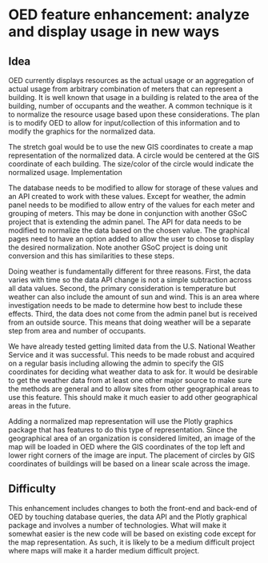 # OED feature enhancement: analyze and display usage in new ways

## Idea

OED currently displays resources as the actual usage or an aggregation of actual usage from arbitrary combination of meters that can represent a building. It is well known that usage in a building is related to the area of the building, number of occupants and the weather. A common technique is it to normalize the resource usage based upon these considerations. The plan is to modify OED to allow for input/collection of this information and to modify the graphics for the normalized data.

The stretch goal would be to use the new GIS coordinates to create a map representation of the normalized data. A circle would be centered at the GIS coordinate of each building. The size/color of the circle would indicate the normalized usage. Implementation

The database needs to be modified to allow for storage of these values and an API created to work with these values. Except for weather, the admin panel needs to be modified to allow entry of the values for each meter and grouping of meters. This may be done in conjunction with another GSoC project that is extending the admin panel. The API for data needs to be modified to normalize the data based on the chosen value. The graphical pages need to have an option added to allow the user to choose to display the desired normalization. Note another GSoC project is doing unit conversion and this has similarities to these steps.

Doing weather is fundamentally different for three reasons. First, the data varies with time so the data API change is not a simple subtraction across all data values. Second, the primary consideration is temperature but weather can also include the amount of sun and wind. This is an area where investigation needs to be made to determine how best to include these effects. Third, the data does not come from the admin panel but is received from an outside source. This means that doing weather will be a separate step from area and number of occupants.

We have already tested getting limited data from the U.S. National Weather Service and it was successful. This needs to be made robust and acquired on a regular basis including allowing the admin to specify the GIS coordinates for deciding what weather data to ask for. It would be desirable to get the weather data from at least one other major source to make sure the methods are general and to allow sites from other geographical areas to use this feature. This should make it much easier to add other geographical areas in the future.

Adding a normalized map representation will use the Plotly graphics package that has features to do this type of representation. Since the geographical area of an organization is considered limited, an image of the map will be loaded in OED where the GIS coordinates of the top left and lower right corners of the image are input. The placement of circles by GIS coordinates of buildings will be based on a linear scale across the image.

## Difficulty

This enhancement includes changes to both the front-end and back-end of OED by touching database queries, the data API and the Plotly graphical package and involves a number of technologies. What will make it somewhat easier is the new code will be based on existing code except for the map representation. As such, it is likely to be a medium difficult project where maps will make it a harder medium difficult project.

